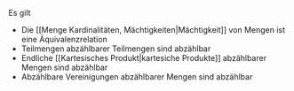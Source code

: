 Es gilt
- Die [[Menge Kardinalitäten, Mächtigkeiten|Mächtigkeit]] von Mengen ist eine Äquivalenzrelation
- Teilmengen abzählbarer Teilmengen sind abzählbar
- Endliche [[Kartesisches Produkt|kartesiche Produkte]] abzählbarer Mengen sind abzählbar
- Abzählbare Vereinigungen abzählbarer Mengen sind abzählbar